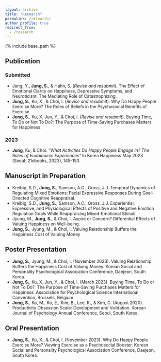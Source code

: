 ```yaml
---
layout: archive
title: "Research"
permalink: /research/
author_profile: true
redirect_from:
  - /research
---
```


{% include base_path %}

## Publication
### Submitted
- Jung, Y., **Jung, S.**, & Hahn, S. (*Revise and resubmit*). The Effect of Emotional Clarity on Happiness, Depressive Symptoms, and Neuroticism: The Mediating Role of Catastrophizing.
- **Jung, S.**, Ku, X., & Choi, I. (*Revise and resubmit*). Why Do Happy People Exercise More? The Roles of Beliefs in the Psychosocial Benefits of Exercise.
- **Jung, S.**, Ku, X, Jun, Y., & Choi, I. (*Revise and resubmit*). Buying Time, To Do or Not To Do?: The Purpose of Time-Saving Purchases Matters for Happiness.



### 2023
- **Jung**, Ku, & Choi. *“What Activities Do Happy People Engage In? The Roles of Eudaimonic Experiences”* In Korea Happiness Map 2023 (Seoul: 21cbooks, 2023), 145-153.



## Manuscript in Preparation
- Kreibig, S.D., **Jung, S.**, Samson, A.C., Gross, J.J. Temporal Dynamics of Regulating Mixed Emotions: Facial Expressive Responses During Goal-Directed Cognitive Reappraisal.
- Kreibig, S.D., **Jung, S.**, Samson, A.C., Gross, J.J. Experiential, Expressive, and Physiological Effects of Positive and Negative Emotion Regulation Goals While Reappraising Mixed-Emotional Stimuli.
- Jyung, M., **Jung, S.**, & Choi, I. Aspire or Concern? Differential Effects of Valuing Happiness on Well-being.
- **Jung, S.**, Jyung, M., & Choi, I. Valuing Relationship Buffers the Happiness Cost of Valuing Money



## Poster Presentation
- **Jung, S.**, Jyung, M., & Choi, I. (November 2023). Valuing Relationship Buffers the Happiness Cost of Valuing Money. Korean Social and Personality Psychological Association Conference, Daejeon, South Korea.
- **Jung, S.**, Ku, X, Jun, Y., & Choi, I. (March 2023). Buying Time, To Do or Not To Do?: The Purpose of Time-Saving Purchases Matters for Happiness. Association for Psychological Science International Convention, Brussels, Belgium.
- **Jung, S.**, Ko, M., Ko, E., Kim, B., Lee, K., & Kim, C. (August 2020). Productivity Obsession Scale: Development and Validation. Korean Journal of Psychology Annual Conference, Seoul, South Korea.



## Oral Presentation
- **Jung, S.**, Ku, X., & Choi, I. (November 2023). Why Do Happy People Exercise More? Viewing Exercise as a Psychosocial Booster. Korean Social and Personality Psychological Association Conference, Daejeon, South Korea.
